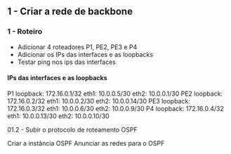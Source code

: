 ## 1 - Criar a rede de backbone

### 1 - Roteiro
* Adicionar 4 roteadores P1, PE2, PE3 e P4
* Adicionar os IPs das interfaces e as loopbacks
* Testar ping nos ips das interfaces

#### IPs das interfaces e as loopbacks
P1
loopback: 172.16.0.1/32
eth1: 10.0.0.5/30
eth2: 10.0.0.1/30
PE2
loopback: 172.16.0.2/32
eth1: 10.0.0.2/30
eth2: 10.0.0.14/30
PE3
loopback: 172.16.0.3/32
eth1: 10.0.0.6/30
eth2: 10.0.0.9/30
P4
loopback: 172.16.0.4/32
eth1: 10.0.0.13/30
eth2: 10.0.0.10/30


01.2 - Subir o protocolo de roteamento OSPF

Criar a instância OSPF 
Anunciar as redes para o OSPF
